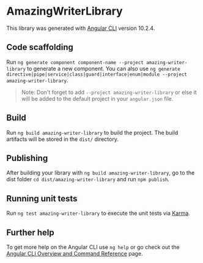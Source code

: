 # AmazingWriterLibrary

This library was generated with [Angular CLI](https://github.com/angular/angular-cli) version 10.2.4.

## Code scaffolding

Run `ng generate component component-name --project amazing-writer-library` to generate a new component. You can also use `ng generate directive|pipe|service|class|guard|interface|enum|module --project amazing-writer-library`.
> Note: Don't forget to add `--project amazing-writer-library` or else it will be added to the default project in your `angular.json` file. 

## Build

Run `ng build amazing-writer-library` to build the project. The build artifacts will be stored in the `dist/` directory.

## Publishing

After building your library with `ng build amazing-writer-library`, go to the dist folder `cd dist/amazing-writer-library` and run `npm publish`.

## Running unit tests

Run `ng test amazing-writer-library` to execute the unit tests via [Karma](https://karma-runner.github.io).

## Further help

To get more help on the Angular CLI use `ng help` or go check out the [Angular CLI Overview and Command Reference](https://angular.io/cli) page.
